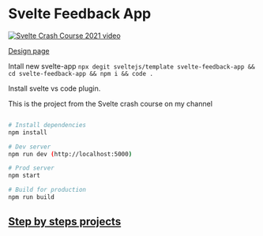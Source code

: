 # Svelte Feedback App

[![Svelte Crash Course 2021 video](https://img.youtube.com/vi/043h4ugAj4c/0.jpg)](https://youtu.be/043h4ugAj4c "Svelte Crash Course 2021")

[Design page](https://www.uidesigndaily.com/posts/figma-feedback-pop-up-day-1390)

Intall new svelte-app
`npx degit sveltejs/template svelte-feedback-app && cd svelte-feedback-app && npm i && code .`

Install svelte vs code plugin.


This is the project from the Svelte crash course on my channel

```bash

# Install dependencies
npm install

# Dev server
npm run dev (http://localhost:5000)

# Prod server
npm start

# Build for production
npm run build
```

## [Step by steps projects](/step-by-steps-projects)